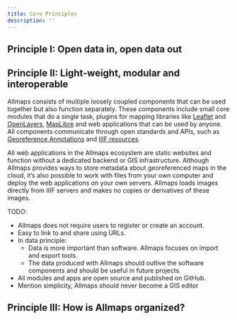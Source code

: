 ```yaml
---
title: Core Principles
description: ''
---
```


## Principle I: Open data in, open data out

## Principle II: Light-weight, modular and interoperable

Allmaps consists of multiple loosely coupled components that can be used together but also function separately. These components include small core modules that do a single task, plugins for mapping libraries like [Leaflet](https://leafletjs.com/) and [OpenLayers](https://openlayers.org/), [MapLibre](https://maplibre.org/) and web applications that can be used by anyone. All components communicate through open standards and APIs, such as [Georeference Annotations](https://iiif.io/api/extension/georef/) and [IIIF resources](https://iiif.io/api/presentation/3.0/).

All web applications in the Allmaps ecosystem are static websites and function without a dedicated backend or GIS infrastructure. Although Allmaps provides ways to store metadata about georeferenced maps in the cloud, it’s also possible to work with files from your own computer and deploy the web applications on your own servers. Allmaps loads images directly from IIIF servers and makes no copies or derivatives of these images.

TODO:

- Allmaps does not require users to register or create an account.
- Easy to link to and share using URLs.
- In data principle:
  - Data is more important than software. Allmaps focuses on import and export tools.
  - The data produced with Allmaps should outlive the software components and should be useful in future projects.
- All modules and apps are open source and published on GitHub.
- Mention simplicity, Allmaps should never become a GIS editor

## Principle III: How is Allmaps organized?
